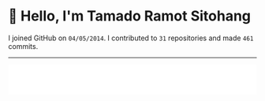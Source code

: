 # :wave: Hello, I'm Tamado Ramot Sitohang

I joined GitHub on `04/05/2014`. I contributed to `31` repositories and made `461` commits.
___

<img src="https://github.com/ramottamado/ramottamado/blob/main/.cache/example-languages-pdf.svg">
